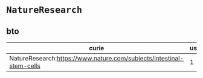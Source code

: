 # `NatureResearch`

## bto

| curie                                                                |   usages | nodes                                                                                                           |
|----------------------------------------------------------------------|----------|-----------------------------------------------------------------------------------------------------------------|
| NatureResearch:https://www.nature.com/subjects/intestinal-stem-cells |        1 | [http://purl.obolibrary.org/obo/BTO:0006465](https://bioregistry.io/http://purl.obolibrary.org/obo/BTO:0006465) |
